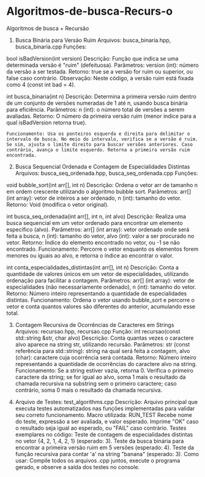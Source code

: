 # Algoritmos-de-busca-Recurs-o
Algoritmos de busca + Recursão

1. Busca Binária para Versão Ruim
Arquivos: busca_binaria.hpp, busca_binaria.cpp
Funções:

bool isBadVersion(int version)
    Descrição: Função que indica se uma determinada versão é "ruim" (defeituosa).
    Parâmetros: version (int): número da versão a ser testada.
    Retorno: true se a versão for ruim ou superior, ou false caso contrário.
    Observação: Neste código, a versão ruim está fixada como 4 (const int bad = 4).

int busca_binaria(int n)
    Descrição: Determina a primeira versão ruim dentro de um conjunto de versões numeradas de 1 até n, usando busca binária para eficiência.
    Parâmetros: n (int): o número total de versões a serem avaliadas.
    Retorno: O número da primeira versão ruim (menor índice para a qual isBadVersion retorna true).

    Funcionamento: Usa os ponteiros esquerda e direita para delimitar o intervalo de busca. No meio do intervalo, verifica se a versão é ruim. Se sim, ajusta o limite direito para buscar versões anteriores. Caso contrário, avança o limite esquerdo. Retorna a primeira versão ruim encontrada.


2. Busca Sequencial Ordenada e Contagem de Especialidades Distintas
Arquivos: busca_seq_ordenada.hpp, busca_seq_ordenada.cpp
Funções:

void bubble_sort(int arr[], int n)
    Descrição: Ordena o vetor arr de tamanho n em ordem crescente utilizando o algoritmo bubble sort.
    Parâmetros: arr[] (int array): vetor de inteiros a ser ordenado, n (int): tamanho do vetor.
    Retorno: Void (modifica o vetor original).

int busca_seq_ordenada(int arr[], int n, int alvo)
    Descrição: Realiza uma busca sequencial em um vetor ordenado para encontrar um elemento específico (alvo).
    Parâmetros: arr[] (int array): vetor ordenado onde será feita a busca, n (int): tamanho do vetor, alvo (int): valor a ser procurado no vetor.
    Retorno: Índice do elemento encontrado no vetor, ou -1 se não encontrado.
    Funcionamento: Percorre o vetor enquanto os elementos forem menores ou iguais ao alvo, e retorna o índice ao encontrar o valor.

int conta_especialidades_distintas(int arr[], int n)
    Descrição: Conta a quantidade de valores únicos em um vetor de especialidades, utilizando ordenação para facilitar a contagem.
    Parâmetros: arr[] (int array): vetor de especialidades (não necessariamente ordenado), n (int): tamanho do vetor.
    Retorno: Número inteiro representando a quantidade de especialidades distintas.
    Funcionamento: Ordena o vetor usando bubble_sort e percorre o vetor e conta quantos valores são diferentes do anterior, acumulando esse total.

3. Contagem Recursiva de Ocorrências de Caracteres em Strings
Arquivos: recursao.hpp, recursao.cpp
Função:
int recursao(const std::string &str, char alvo)
    Descrição: Conta quantas vezes o caractere alvo aparece na string str, utilizando recursão.
    Parâmetros: str (const referência para std::string): string na qual será feita a contagem, alvo (char): caractere cuja ocorrência será contada.
    Retorno: Número inteiro representando a quantidade de ocorrências do caractere alvo na string.
    Funcionamento: Se a string estiver vazia, retorna 0. Verifica o primeiro caractere da string; se for igual ao alvo, soma 1 mais o resultado da chamada recursiva na substring sem o primeiro caractere; caso contrário, soma 0 mais o resultado da chamada recursiva.


4. Arquivo de Testes: test_algorithms.cpp
    Descrição: Arquivo principal que executa testes automatizados nas funções implementadas para validar seu correto funcionamento.
    Macro utilizada: RUN_TEST
    Recebe nome do teste, expressão a ser avaliada, e valor esperado.
    Imprime "OK" caso o resultado seja igual ao esperado, ou "FAIL" caso contrário.
    Testes exemplares no código:
    Teste de contagem de especialidades distintas no vetor {4, 2, 1, 4, 2, 1} (esperado: 3).
    Teste da busca binária para encontrar a primeira versão ruim em 5 versões (esperado: 4).
    Teste da função recursiva para contar 'a' na string "banana" (esperado: 3).
    Como usar: Compile todos os arquivos .cpp juntos, execute o programa gerado, e observe a saída dos testes no console.